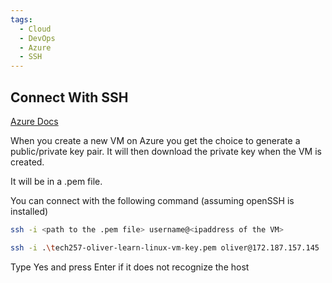 ```yaml
---
tags:
  - Cloud
  - DevOps
  - Azure
  - SSH
---
```

## Connect With SSH

[Azure Docs](https://learn.microsoft.com/en-us/azure/virtual-machines/ssh-keys-portal)

When you create a new VM on Azure you get the choice to generate a public/private key pair. It will then download the private key when the VM is created.

It will be in a .pem file.

You can connect with the following command (assuming openSSH is installed)

```bash
ssh -i <path to the .pem file> username@<ipaddress of the VM>
```

```bash
ssh -i .\tech257-oliver-learn-linux-vm-key.pem oliver@172.187.157.145
```

Type Yes and press Enter if it does not recognize the host 